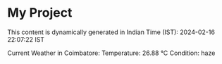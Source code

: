 # My Project

This content is dynamically generated in Indian Time (IST): 2024-02-16 22:07:22 IST


Current Weather in Coimbatore:
Temperature: 26.88 °C
Condition: haze
